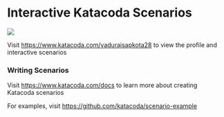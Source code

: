 # Interactive Katacoda Scenarios

[![](http://shields.katacoda.com/katacoda/yadurajsapkota28/count.svg)](https://www.katacoda.com/yadurajsapkota28 "Get your profile on Katacoda.com")

Visit https://www.katacoda.com/yadurajsapkota28 to view the profile and interactive scenarios

### Writing Scenarios
Visit https://www.katacoda.com/docs to learn more about creating Katacoda scenarios

For examples, visit https://github.com/katacoda/scenario-example
